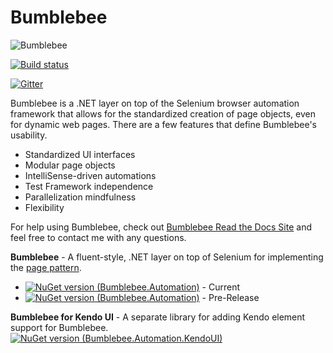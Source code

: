 Bumblebee
=========

![Bumblebee](https://avatars1.githubusercontent.com/u/10162916?v=3&s=100 "Bumblebee")

[![Build status](https://ci.appveyor.com/api/projects/status/jwa56d5op03f3yae?svg=true)](https://ci.appveyor.com/project/toddmeinershagen/bumblebee-u5i5r)

[![Gitter](https://badges.gitter.im/Join%20Chat.svg)](https://gitter.im/Bumblebee/Discuss?utm_source=badge&utm_medium=badge&utm_campaign=pr-badge&utm_content=body_badge)

Bumblebee is a .NET layer on top of the Selenium browser automation framework that allows for the standardized creation of page objects, even for dynamic web pages. There are a few features that define Bumblebee's usability.

-   Standardized UI interfaces
-   Modular page objects
-   IntelliSense-driven automations
-   Test Framework independence
-   Parallelization mindfulness
-   Flexibility

For help using Bumblebee, check out [Bumblebee Read the Docs Site](http://bumblebee-automation.readthedocs.io/en/stalefix/) and feel free to contact me with any questions.

**Bumblebee** - A fluent-style, .NET layer on top of Selenium for implementing the [page pattern](https://code.google.com/p/selenium/wiki/PageObjects).<br>
* [![NuGet version (Bumblebee.Automation)](https://img.shields.io/nuget/v/Bumblebee.Automation.svg?style=flat)](https://www.nuget.org/packages/Bumblebee.Automation/) - Current
* [![NuGet version (Bumblebee.Automation)](https://img.shields.io/nuget/vpre/Bumblebee.Automation.svg?style=flat)](https://www.nuget.org/packages/Bumblebee.Automation/2.0.6-alpha) - Pre-Release 

**Bumblebee for Kendo UI** - A separate library for adding Kendo element support for Bumblebee.<br>
[![NuGet version (Bumblebee.Automation.KendoUI)](https://img.shields.io/nuget/v/Bumblebee.Automation.KendoUI.svg?style=flat)](https://www.nuget.org/packages/Bumblebee.Automation.KendoUI/)
